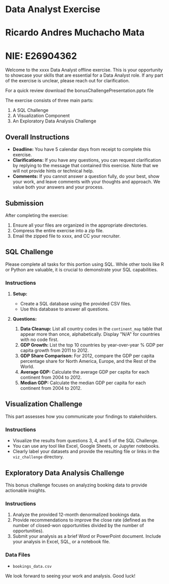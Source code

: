 # Data Analyst Exercise 

# Ricardo Andres Muchacho Mata
# NIE: E26904362

Welcome to the xxxx Data Analyst offline exercise. This is your opportunity to showcase your skills that are essential for a Data Analyst role. If any part of the exercise is unclear, please reach out for clarification.

For a quick review download the bonusChallengePresentation.pptx file

The exercise consists of three main parts:

1. A SQL Challenge
2. A Visualization Component
3. An Exploratory Data Analysis Challenge

## Overall Instructions

- **Deadline:** You have 5 calendar days from receipt to complete this exercise.
- **Clarifications:** If you have any questions, you can request clarification by replying to the message that contained this exercise. Note that we will not provide hints or technical help.
- **Comments:** If you cannot answer a question fully, do your best, show your work, and leave comments with your thoughts and approach. We value both your answers and your process.

## Submission

After completing the exercise:

1. Ensure all your files are organized in the appropriate directories.
2. Compress the entire exercise into a zip file.
3. Email the zipped file to xxxx, and CC your recruiter.

## SQL Challenge

Please complete all tasks for this portion using SQL. While other tools like R or Python are valuable, it is crucial to demonstrate your SQL capabilities.

### Instructions

1. **Setup:**
   - Create a SQL database using the provided CSV files.
   - Use this database to answer all questions.

2. **Questions:**
   1. **Data Cleanup:** List all country codes in the `continent_map` table that appear more than once, alphabetically. Display "N/A" for countries with no code first.
   2. **GDP Growth:** List the top 10 countries by year-over-year % GDP per capita growth from 2011 to 2012.
   3. **GDP Share Comparison:** For 2012, compare the GDP per capita percentage share for North America, Europe, and the Rest of the World.
   4. **Average GDP:** Calculate the average GDP per capita for each continent from 2004 to 2012.
   5. **Median GDP:** Calculate the median GDP per capita for each continent from 2004 to 2012.

## Visualization Challenge

This part assesses how you communicate your findings to stakeholders.

### Instructions

- Visualize the results from questions 3, 4, and 5 of the SQL Challenge.
- You can use any tool like Excel, Google Sheets, or Jupyter notebooks.
- Clearly label your datasets and provide the resulting file or links in the `viz_challenge` directory.

## Exploratory Data Analysis Challenge

This bonus challenge focuses on analyzing booking data to provide actionable insights.

### Instructions

1. Analyze the provided 12-month denormalized bookings data.
2. Provide recommendations to improve the close rate (defined as the number of closed-won opportunities divided by the number of opportunities).
3. Submit your analysis as a brief Word or PowerPoint document. Include your analysis in Excel, SQL, or a notebook file.

### Data Files

- `bookings_data.csv`

We look forward to seeing your work and analysis. Good luck!
